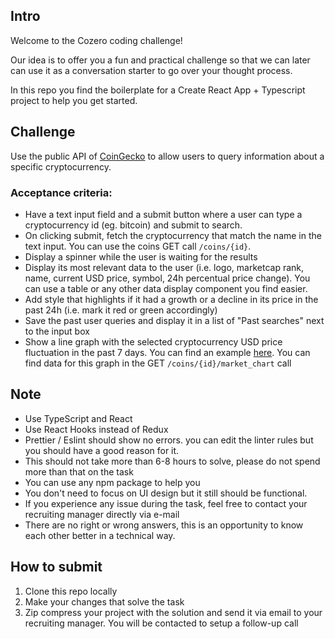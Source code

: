 ## Intro

Welcome to the Cozero coding challenge!

Our idea is to offer you a fun and practical challenge so that we can later can use it as a conversation starter to go over your thought process.

In this repo you find the boilerplate for a Create React App + Typescript project to help you get started.

## Challenge

Use the public API of [CoinGecko](https://www.coingecko.com/en/api) to allow users to query information about a specific cryptocurrency.

### Acceptance criteria:

- Have a text input field and a submit button where a user can type a cryptocurrency id (eg. bitcoin) and submit to search.
- On clicking submit, fetch the cryptocurrency that match the name in the text input. You can use the coins GET call `/coins/{id}`.
- Display a spinner while the user is waiting for the results
- Display its most relevant data to the user (i.e. logo, marketcap rank, name, current USD price, symbol, 24h percentual price change). You can use a table or any other data display component you find easier.
- Add style that highlights if it had a growth or a decline in its price in the past 24h (i.e. mark it red or green accordingly)
- Save the past user queries and display it in a list of "Past searches" next to the input box
- Show a line graph with the selected cryptocurrency USD price fluctuation in the past 7 days. You can find an example [here](https://www.coingecko.com/en/coins/ethereum). You can find data for this graph in the GET `/coins/{id}/market_chart` call

## Note

- Use TypeScript and React
- Use React Hooks instead of Redux
- Prettier / Eslint should show no errors. you can edit the linter rules but you should have a good reason for it.
- This should not take more than 6-8 hours to solve, please do not spend more than that on the task
- You can use any npm package to help you
- You don't need to focus on UI design but it still should be functional.
- If you experience any issue during the task, feel free to contact your recruiting manager directly via e-mail
- There are no right or wrong answers, this is an opportunity to know each other better in a technical way.

## How to submit

1. Clone this repo locally
2. Make your changes that solve the task
3. Zip compress your project with the solution and send it via email to your recruiting manager. You will be contacted to setup a follow-up call

